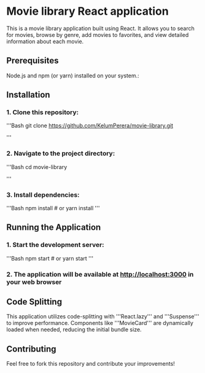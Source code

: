 # Movie library React application

This is a movie library application built using React. 
It allows you to search for movies, browse by genre, add movies to favorites, and view detailed information about each movie.

## Prerequisites

Node.js and npm (or yarn) installed on your system.:

## Installation

### 1. Clone this repository:
'''Bash
git clone https://github.com/KelumPerera/movie-library.git

'''

### 2. Navigate to the project directory:
'''Bash
cd movie-library

'''

### 3. Install dependencies:
'''Bash
npm install  # or yarn install
'''
## Running the Application

### 1. Start the development server:
'''Bash
npm start  # or yarn start
'''

### 2. The application will be available at [http://localhost:3000](http://localhost:3000) in your web browser


## Code Splitting

This application utilizes code-splitting with '''React.lazy''' and '''Suspense''' to improve performance.
Components like '''MovieCard''' are dynamically loaded when needed, reducing the initial bundle size.


## Contributing

Feel free to fork this repository and contribute your improvements!


